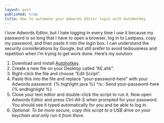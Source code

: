 ```yaml
---
layout: post
published: true
title: How to automate your Adwords Editor login with AutoHotkey
---
```

I love Adwords Editor, but I hate logging in every time I use it because my password is so long that I have to open a browser, log in to Lastpass, copy my password, and then paste it into the login box. I can understand the security considerations by Google, but still prefer to avoid tediousness and repetition when I’m trying to get work done. Here’s my solution:

1. Download and install [Autohotkey](http://www.autohotkey.com/download/).
2. Create a new file on your Desktop called “AE.ahk”.
3. Right-click the file and choose “Edit Script”.
4. Paste this into the file and replace “your-password-here” with your Adwords password:
{% highlight java %}
^!s::
Send your-password-here
{% endhighlight %}
5. Close your text editor and double-click the script to run it. Now open Adwords Editor and press Ctrl-Alt-S when prompted for your password. You should see it typed automatically for you and be able to log in.
6. _Optional: To be more secure, copy this script to a USB drive on your keychain and only run it from there._
